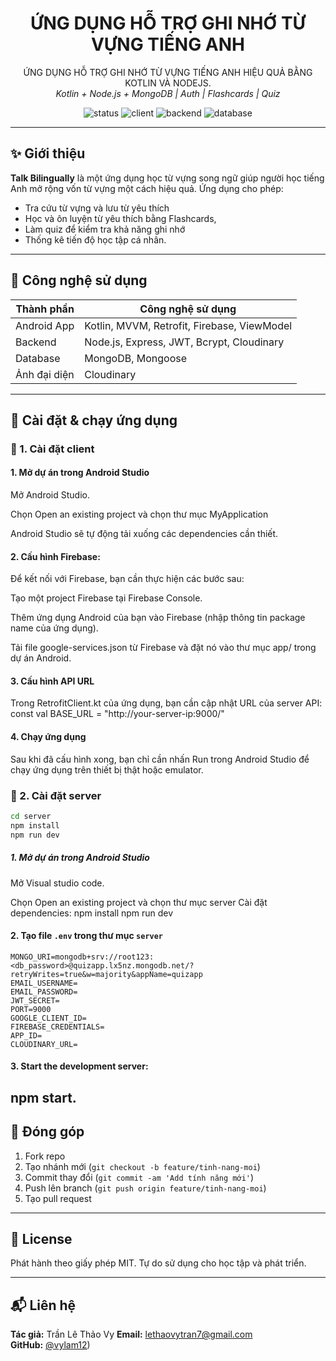 <h1 align="center">ỨNG DỤNG HỖ TRỢ GHI NHỚ TỪ VỰNG TIẾNG ANH </h1>
<p align="center">
 ỨNG DỤNG HỖ TRỢ GHI NHỚ TỪ VỰNG TIẾNG ANH HIỆU QUẢ BẰNG KOTLIN VÀ NODEJS.
  <br />
  <em>Kotlin + Node.js + MongoDB | Auth | Flashcards | Quiz</em>
</p>

<p align="center">
  <img src="https://img.shields.io/badge/status-developing-blue" alt="status" />
  <img src="https://img.shields.io/badge/client-kotlin-orange" alt="client" />
  <img src="https://img.shields.io/badge/backend-node.js-yellowgreen" alt="backend" />
  <img src="https://img.shields.io/badge/database-mongodb_&_firebase-lightgrey" alt="database" />
</p>

---

## ✨ Giới thiệu

**Talk Bilingually** là một ứng dụng học từ vựng song ngữ giúp người học tiếng Anh mở rộng vốn từ vựng một cách hiệu quả. Ứng dụng cho phép:
- Tra cứu từ vựng và lưu từ yêu thích
- Học và ôn luyện từ yêu thích bằng Flashcards,
- Làm quiz để kiểm tra khả năng ghi nhớ
- Thống kê tiến độ học tập cá nhân.

---

## 🔧 Công nghệ sử dụng

| Thành phần     | Công nghệ sử dụng                              |
|----------------|------------------------------------------------|
| Android App    | Kotlin, MVVM, Retrofit, Firebase, ViewModel    |
| Backend        | Node.js, Express, JWT, Bcrypt, Cloudinary      |
| Database       | MongoDB, Mongoose                              |
| Ảnh đại diện   | Cloudinary                                     |

---

## 🚀 Cài đặt & chạy ứng dụng


### 🔹 1. Cài đặt client
#### 1. Mở dự án trong Android Studio
Mở Android Studio.

Chọn Open an existing project và chọn thư mục MyApplication

Android Studio sẽ tự động tải xuống các dependencies cần thiết.
#### 2. Cấu hình Firebase:
Để kết nối với Firebase, bạn cần thực hiện các bước sau:

Tạo một project Firebase tại Firebase Console.

Thêm ứng dụng Android của bạn vào Firebase (nhập thông tin package name của ứng dụng).

Tải file google-services.json từ Firebase và đặt nó vào thư mục app/ trong dự án Android.
#### 3. Cấu hình API URL
Trong RetrofitClient.kt của ứng dụng, bạn cần cập nhật URL của server API:
const val BASE_URL = "http://your-server-ip:9000/"
#### 4. Chạy ứng dụng
Sau khi đã cấu hình xong, bạn chỉ cần nhấn Run trong Android Studio để chạy ứng dụng trên thiết bị thật hoặc emulator.
### 🔹 2. Cài đặt server

```bash
cd server
npm install
npm run dev
```
##### 1. Mở dự án trong Android Studio
Mở Visual studio code.

Chọn Open an existing project và chọn thư mục server
Cài đặt dependencies:
npm install
npm run dev

#### 2. Tạo file `.env` trong thư mục `server`

```env
MONGO_URI=mongodb+srv://root123:<db_password>@quizapp.lx5nz.mongodb.net/?retryWrites=true&w=majority&appName=quizapp
EMAIL_USERNAME=
EMAIL_PASSWORD=
JWT_SECRET=
PORT=9000
GOOGLE_CLIENT_ID=
FIREBASE_CREDENTIALS=
APP_ID=
CLOUDINARY_URL=
```

#### 3. Start the development server:
npm start.
---

## 🤝 Đóng góp

1. Fork repo
2. Tạo nhánh mới (`git checkout -b feature/tinh-nang-moi`)
3. Commit thay đổi (`git commit -am 'Add tính năng mới'`)
4. Push lên branch (`git push origin feature/tinh-nang-moi`)
5. Tạo pull request

---

## 📄 License

Phát hành theo giấy phép MIT. Tự do sử dụng cho học tập và phát triển.

---

## 📬 Liên hệ

**Tác giả:** Trần Lê Thảo Vy
**Email:** lethaovytran7@gmail.com  
**GitHub:** [@vylam12](https://github.com/vylam12))
